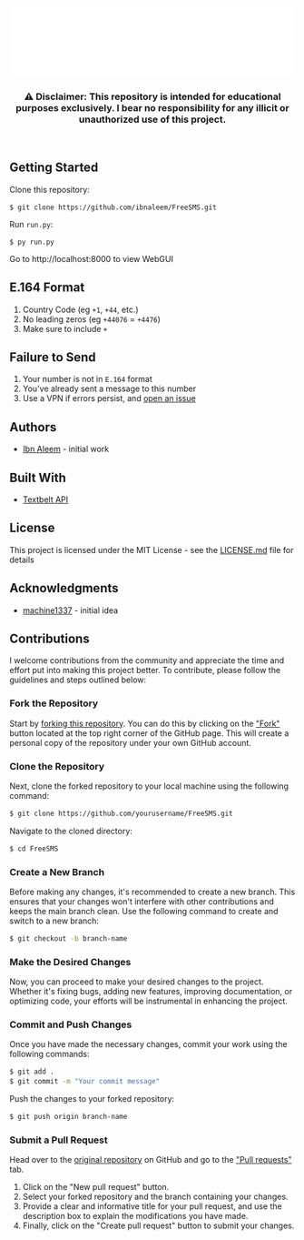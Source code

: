 <p align="center">
  <img src="/docs/img.png"/>
</p>
 <h3><p align="center">
    ⚠️ Disclaimer: This repository is intended for educational purposes exclusively. I bear no responsibility for any illicit or unauthorized use of this project.
</p></h3>
</p>
<p align="center">
  <img src="https://img.shields.io/badge/Version-0.0.1-green" alt=""/>
  <img src="https://img.shields.io/badge/Written in-Javascript-yellow" alt=""/>
  <img src="https://img.shields.io/badge/Author-Ibn Aleem-red" alt=""/>
</p>

## Getting Started
Clone this repository:
```
$ git clone https://github.com/ibnaleem/FreeSMS.git
```
Run `run.py`:
```
$ py run.py
```
Go to http://localhost:8000 to view WebGUI

## E.164 Format
1. Country Code (eg `+1`, `+44`, etc.)
2. No leading zeros (eg `+44076` = `+4476`)
3. Make sure to include `+`

## Failure to Send
1. Your number is not in `E.164` format
2. You've already sent a message to this number
3. Use a VPN if errors persist, and [open an issue](https://github.com/ibnaleem/FreeSMS/issues)

## Authors
- [Ibn Aleem](https:///github.com/ibnaleem) - initial work

## Built With
- [Textbelt API](https://textbelt.com)

## License
This project is licensed under the MIT License - see the [LICENSE.md](https://github.com/ibnaleem/FreeSMS/blob/main/LICENSE) file for details

## Acknowledgments
- [machine1337](https://github.com/machine1337) - initial idea

## Contributions 
I welcome contributions from the community and appreciate the time and effort put into making this project better. To contribute, please follow the guidelines and steps outlined below:

### Fork the Repository
Start by [forking this repository](https://github.com/ibnaleem/FreeSMS/fork). You can do this by clicking on the ["Fork"](https://github.com/ibnaleem/FreeSMS/fork) button located at the top right corner of the GitHub page. This will create a personal copy of the repository under your own GitHub account.

### Clone the Repository
Next, clone the forked repository to your local machine using the following command:
```bash
$ git clone https://github.com/yourusername/FreeSMS.git
```
Navigate to the cloned directory:
```bash 
$ cd FreeSMS
```
### Create a New Branch
Before making any changes, it's recommended to create a new branch. This ensures that your changes won't interfere with other contributions and keeps the main branch clean. Use the following command to create and switch to a new branch:
```bash
$ git checkout -b branch-name
```
### Make the Desired Changes
Now, you can proceed to make your desired changes to the project. Whether it's fixing bugs, adding new features, improving documentation, or optimizing code, your efforts will be instrumental in enhancing the project.

### Commit and Push Changes
Once you have made the necessary changes, commit your work using the following commands:
```bash
$ git add .
$ git commit -m "Your commit message"
```
Push the changes to your forked repository:
```bash
$ git push origin branch-name
```
### Submit a Pull Request
Head over to the [original repository](https://github.com/ibnaleem/FreeSMS) on GitHub and go to the ["Pull requests"](https://github.com/ibnaleem/FreeSMS/pulls) tab.
1. Click on the "New pull request" button.
2. Select your forked repository and the branch containing your changes.
3. Provide a clear and informative title for your pull request, and use the description box to explain the modifications you have made.
4. Finally, click on the "Create pull request" button to submit your changes.
